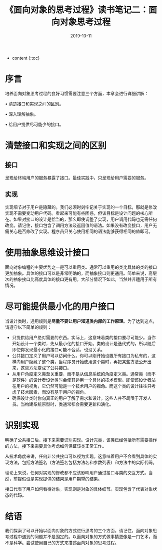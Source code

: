 ﻿---
layout: post
title: "《面向对象的思考过程》读书笔记二：面向对象思考过程"
date: 2019-10-11
categories: 读书笔记
tags: 面向对象
excerpt: 这是我关于阅读《面向对象的思考过程》的读书笔记（第二篇），记载最基础但是需要掌握的面向对象常识。
mathjax: true
---

* content
{:toc}

# 序言
培养面向对象思考过程的良好习惯需要注意三个方面，本章会进行详细讲解：

• 清楚接口和实现之间的区别。

• 深入理解抽象。

• 给用户提供尽可能少的接口。

# 清楚接口和实现之间的区别

## 接口
呈现给终端用户的服务暴露了接口。最佳实践中，只呈现给用户需要的服务。

## 实现
实现细节对于用户是隐藏的。我们必须时刻牢记关于实现的一个目标，那就是修改实现不需要变动用户代码。看起来可能有些困惑，但该目标是设计问题的核心所在。如果对接口的设计是恰当的，那么即使调整了实现，用户调用代码也无需任何改变。请记住，接口包含了调用方法及返回值的语法。如果没有改变接口，用户无需关心是否修改了实现。程序员只关心使用相同的语法能够获得相同的值即可。

# 使用抽象思维设计接口
面向对象编程的主要优势之一是可以重用类。通常可以重用的类比具体的类的接口更加抽象。具体的接口可以是非常明确的，而抽象接口则更通用。简单来说，高层次的抽象接口比高度具体的接口更有用，大部分情况下如此，当然并非适用于所有情况。

# 尽可能提供最小化的用户接口
当设计类时，通用规则是**尽量不要让用户知道类内部的工作原理**。为了达到这点，请遵守以下简单的规则：

- 只提供给用户绝对需要的东西。实际上，这意味着类的接口要尽可能少。当你开始设计一个类时，先从最小化的接口开始。类的设计是迭代式的，所以随后即使你发现最小化的接口可能不合适，也没关系。
- 公共接口定义了用户可以访问什么。你可以刚开始设置所有接口为私有的，这样向用户隐藏了整个类，当程序员开始使用这个类时，再把某些方法公开出来，这些方法变成了公共接口。
- 从用户角度定义类至关重要，而不是从信息系统的角度定义类。通常类（而不是软件）的设计者设计类时会使其适用一个具体的技术模型。即使该设计者站在用户的视角，它仍然可能是一个技术用户的视角。而这个类的设计往往只考虑了技术因素，而没有基于用户的视角。
- 确保设计类时你向真正的用户了解了需求和设计。这些人并不局限于开发人员。当构建系统原型时，类通常都会需要更新和演化。
# 识别实现
明确了公共接口后，接下来需要识别实现。设计完类，该类已经包括所有需要操作的方法，接下来需要具体考虑如何保证该类正常工作。

从技术角度来讲，任何非公共接口可以视为实现。这意味着用户不会看到具体的实现方法，包括方法签名（方法签名包括方法名和参数列表）和方法中的实际代码。

理论上来说，任何对实现的修改都不应该影响用户通过接口与类的交互方式。当然，前提假设是实现提供的结果是用户期望的结果。

接口代表了用户如何看待对象，实现则是对象的具体细节。实现包含了代表对象状态的代码。

# 结语
我们探索了可以开始以面向对象的方式进行思考的三个方面。请记住，面向对象思考过程中遇到的问题并不是固定的。以面向对象的方式做事情更像是一门艺术，而不是科学。尝试使用自己的方式来描述面向对象的思考过程。